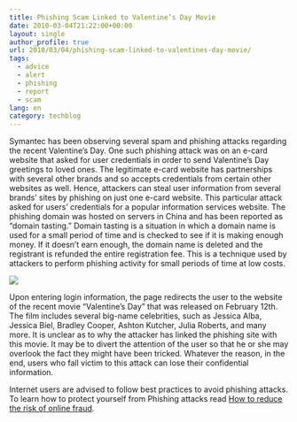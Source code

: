 ```yaml
---
title: Phishing Scam Linked to Valentine’s Day Movie
date: 2010-03-04T21:22:00+00:00
layout: single
author_profile: true
url: 2010/03/04/phishing-scam-linked-to-valentines-day-movie/
tags:
  - advice
  - alert
  - phishing
  - report
  - scam
lang: en
category: techblog
---
```

Symantec has been observing several spam and phishing attacks regarding the recent Valentine’s Day. One such phishing attack was on an e-card website that asked for user credentials in order to send Valentine’s Day greetings to loved ones. The legitimate e-card website has partnerships with several other brands and so accepts credentials from certain other websites as well. Hence, attackers can steal user information from several brands’ sites by phishing on just one e-card website. This particular attack asked for users’ credentials for a popular information services website. The phishing domain was hosted on servers in China and has been reported as “domain tasting.” Domain tasting is a situation in which a domain name is used for a small period of time and is checked to see if it is making enough money. If it doesn’t earn enough, the domain name is deleted and the registrant is refunded the entire registration fee. This is a technique used by attackers to perform phishing activity for small periods of time at low costs.

[![](http://1.bp.blogspot.com/_vaUVXcmC3OI/S5Abmw7Dk9I/AAAAAAAABIk/JcIppUN46po/s640/Screen+shot+2010-03-03+at+5.58.24+PM.png)](http://1.bp.blogspot.com/_vaUVXcmC3OI/S5Abmw7Dk9I/AAAAAAAABIk/JcIppUN46po/s1600-h/Screen+shot+2010-03-03+at+5.58.24+PM.png)

Upon entering login information, the page redirects the user to the website of the recent movie “Valentine’s Day” that was released on February 12th. The film includes several big-name celebrities, such as Jessica Alba, Jessica Biel, Bradley Cooper, Ashton Kutcher, Julia Roberts, and many more. It is unclear as to why the attacker has linked the phishing site with this movie. It may be to divert the attention of the user so that he or she may overlook the fact they might have been tricked. Whatever the reason, in the end, users who fall victim to this attack can lose their confidential information.

Internet users are advised to follow best practices to avoid phishing attacks. To learn how to protect yourself from Phishing attacks read [How to reduce the risk of online fraud](http://sites.google.com/site/boelectronic/computer/security/phishing/reduce).
